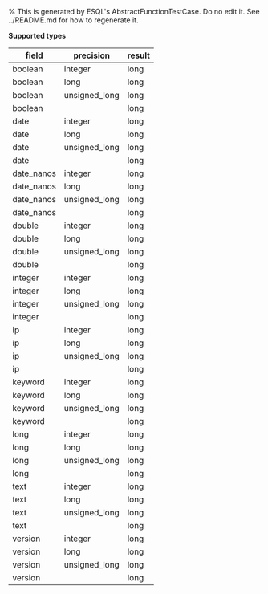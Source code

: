 % This is generated by ESQL's AbstractFunctionTestCase. Do no edit it. See ../README.md for how to regenerate it.

**Supported types**

| field | precision | result |
| --- | --- | --- |
| boolean | integer | long |
| boolean | long | long |
| boolean | unsigned_long | long |
| boolean | | long |
| date | integer | long |
| date | long | long |
| date | unsigned_long | long |
| date | | long |
| date_nanos | integer | long |
| date_nanos | long | long |
| date_nanos | unsigned_long | long |
| date_nanos | | long |
| double | integer | long |
| double | long | long |
| double | unsigned_long | long |
| double | | long |
| integer | integer | long |
| integer | long | long |
| integer | unsigned_long | long |
| integer | | long |
| ip | integer | long |
| ip | long | long |
| ip | unsigned_long | long |
| ip | | long |
| keyword | integer | long |
| keyword | long | long |
| keyword | unsigned_long | long |
| keyword | | long |
| long | integer | long |
| long | long | long |
| long | unsigned_long | long |
| long | | long |
| text | integer | long |
| text | long | long |
| text | unsigned_long | long |
| text | | long |
| version | integer | long |
| version | long | long |
| version | unsigned_long | long |
| version | | long |


